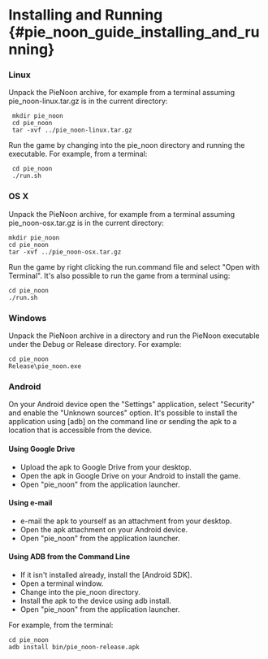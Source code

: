 Installing and Running {#pie_noon_guide_installing_and_running}
======================

### Linux

Unpack the PieNoon archive, for example from a terminal assuming
pie_noon-linux.tar.gz is in the current directory:

     mkdir pie_noon
     cd pie_noon
     tar -xvf ../pie_noon-linux.tar.gz

Run the game by changing into the pie_noon directory and running the executable.
For example, from a terminal:

     cd pie_noon
     ./run.sh

### OS X

Unpack the PieNoon archive, for example from a terminal
assuming pie_noon-osx.tar.gz is in the current directory:

    mkdir pie_noon
    cd pie_noon
    tar -xvf ../pie_noon-osx.tar.gz

Run the game by right clicking the run.command file and select
"Open with Terminal".  It's also possible to run the game from a terminal
using:

    cd pie_noon
    ./run.sh

### Windows

Unpack the PieNoon archive in a directory and run the PieNoon executable under
the Debug or Release directory.  For example:

    cd pie_noon
    Release\pie_noon.exe

### Android

On your Android device open the "Settings" application, select "Security"
and enable the "Unknown sources" option.  It's possible to install the
application using [adb] on the command line or sending the apk to a location
that is accessible from the device.

#### Using Google Drive

*   Upload the apk to Google Drive from your desktop.
*   Open the apk in Google Drive on your Android to install the game.
*   Open "pie_noon" from the application launcher.

#### Using e-mail

*   e-mail the apk to yourself as an attachment from your desktop.
*   Open the apk attachment on your Android device.
*   Open "pie_noon" from the application launcher.

#### Using ADB from the Command Line

*   If it isn't installed already, install the [Android SDK].
*   Open a terminal window.
*   Change into the pie_noon directory.
*   Install the apk to the device using adb install.
*   Open "pie_noon" from the application launcher.

For example, from the terminal:

    cd pie_noon
    adb install bin/pie_noon-release.apk


